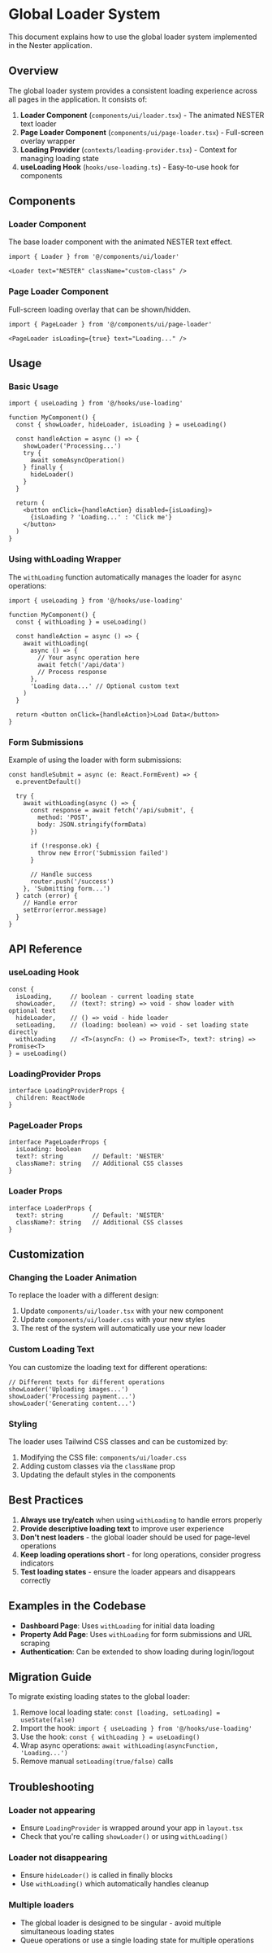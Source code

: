# Global Loader System

This document explains how to use the global loader system implemented in the Nester application.

## Overview

The global loader system provides a consistent loading experience across all pages in the application. It consists of:

1. **Loader Component** (`components/ui/loader.tsx`) - The animated NESTER text loader
2. **Page Loader Component** (`components/ui/page-loader.tsx`) - Full-screen overlay wrapper
3. **Loading Provider** (`contexts/loading-provider.tsx`) - Context for managing loading state
4. **useLoading Hook** (`hooks/use-loading.ts`) - Easy-to-use hook for components

## Components

### Loader Component

The base loader component with the animated NESTER text effect.

```tsx
import { Loader } from '@/components/ui/loader'

<Loader text="NESTER" className="custom-class" />
```

### Page Loader Component

Full-screen loading overlay that can be shown/hidden.

```tsx
import { PageLoader } from '@/components/ui/page-loader'

<PageLoader isLoading={true} text="Loading..." />
```

## Usage

### Basic Usage

```tsx
import { useLoading } from '@/hooks/use-loading'

function MyComponent() {
  const { showLoader, hideLoader, isLoading } = useLoading()

  const handleAction = async () => {
    showLoader('Processing...')
    try {
      await someAsyncOperation()
    } finally {
      hideLoader()
    }
  }

  return (
    <button onClick={handleAction} disabled={isLoading}>
      {isLoading ? 'Loading...' : 'Click me'}
    </button>
  )
}
```

### Using withLoading Wrapper

The `withLoading` function automatically manages the loader for async operations:

```tsx
import { useLoading } from '@/hooks/use-loading'

function MyComponent() {
  const { withLoading } = useLoading()

  const handleAction = async () => {
    await withLoading(
      async () => {
        // Your async operation here
        await fetch('/api/data')
        // Process response
      },
      'Loading data...' // Optional custom text
    )
  }

  return <button onClick={handleAction}>Load Data</button>
}
```

### Form Submissions

Example of using the loader with form submissions:

```tsx
const handleSubmit = async (e: React.FormEvent) => {
  e.preventDefault()
  
  try {
    await withLoading(async () => {
      const response = await fetch('/api/submit', {
        method: 'POST',
        body: JSON.stringify(formData)
      })
      
      if (!response.ok) {
        throw new Error('Submission failed')
      }
      
      // Handle success
      router.push('/success')
    }, 'Submitting form...')
  } catch (error) {
    // Handle error
    setError(error.message)
  }
}
```

## API Reference

### useLoading Hook

```tsx
const {
  isLoading,     // boolean - current loading state
  showLoader,    // (text?: string) => void - show loader with optional text
  hideLoader,    // () => void - hide loader
  setLoading,    // (loading: boolean) => void - set loading state directly
  withLoading    // <T>(asyncFn: () => Promise<T>, text?: string) => Promise<T>
} = useLoading()
```

### LoadingProvider Props

```tsx
interface LoadingProviderProps {
  children: ReactNode
}
```

### PageLoader Props

```tsx
interface PageLoaderProps {
  isLoading: boolean
  text?: string        // Default: 'NESTER'
  className?: string   // Additional CSS classes
}
```

### Loader Props

```tsx
interface LoaderProps {
  text?: string        // Default: 'NESTER'
  className?: string   // Additional CSS classes
}
```

## Customization

### Changing the Loader Animation

To replace the loader with a different design:

1. Update `components/ui/loader.tsx` with your new component
2. Update `components/ui/loader.css` with your new styles
3. The rest of the system will automatically use your new loader

### Custom Loading Text

You can customize the loading text for different operations:

```tsx
// Different texts for different operations
showLoader('Uploading images...')
showLoader('Processing payment...')
showLoader('Generating content...')
```

### Styling

The loader uses Tailwind CSS classes and can be customized by:

1. Modifying the CSS file: `components/ui/loader.css`
2. Adding custom classes via the `className` prop
3. Updating the default styles in the components

## Best Practices

1. **Always use try/catch** when using `withLoading` to handle errors properly
2. **Provide descriptive loading text** to improve user experience
3. **Don't nest loaders** - the global loader should be used for page-level operations
4. **Keep loading operations short** - for long operations, consider progress indicators
5. **Test loading states** - ensure the loader appears and disappears correctly

## Examples in the Codebase

- **Dashboard Page**: Uses `withLoading` for initial data loading
- **Property Add Page**: Uses `withLoading` for form submissions and URL scraping
- **Authentication**: Can be extended to show loading during login/logout

## Migration Guide

To migrate existing loading states to the global loader:

1. Remove local loading state: `const [loading, setLoading] = useState(false)`
2. Import the hook: `import { useLoading } from '@/hooks/use-loading'`
3. Use the hook: `const { withLoading } = useLoading()`
4. Wrap async operations: `await withLoading(asyncFunction, 'Loading...')`
5. Remove manual `setLoading(true/false)` calls

## Troubleshooting

### Loader not appearing
- Ensure `LoadingProvider` is wrapped around your app in `layout.tsx`
- Check that you're calling `showLoader()` or using `withLoading()`

### Loader not disappearing
- Ensure `hideLoader()` is called in finally blocks
- Use `withLoading()` which automatically handles cleanup

### Multiple loaders
- The global loader is designed to be singular - avoid multiple simultaneous loading states
- Queue operations or use a single loading state for multiple operations
